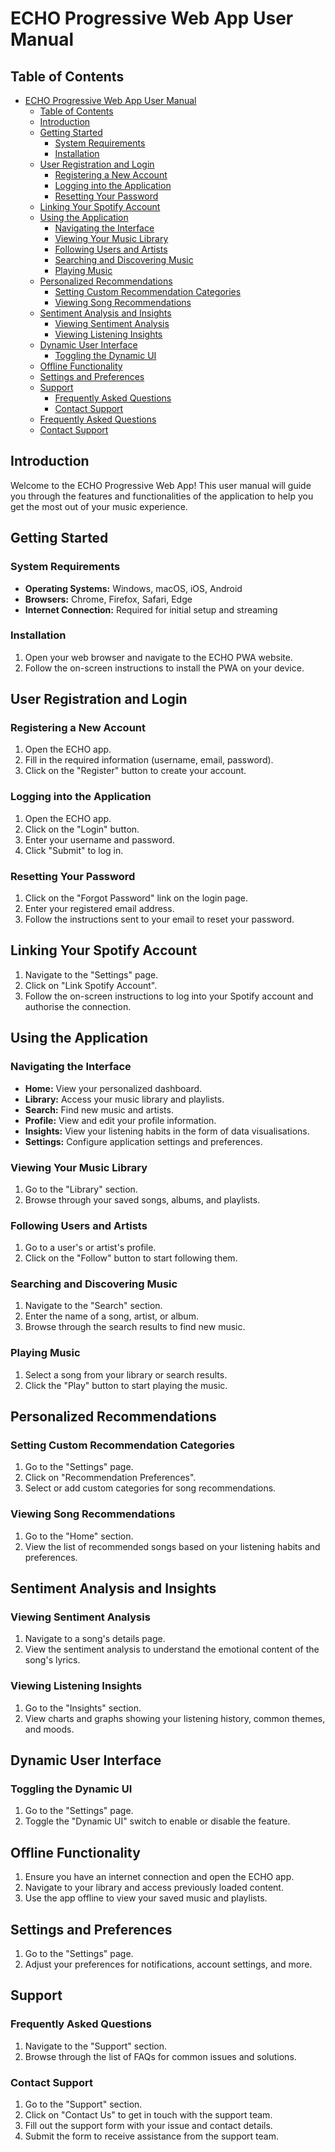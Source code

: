# ECHO Progressive Web App User Manual

## Table of Contents
- [ECHO Progressive Web App User Manual](#echo-progressive-web-app-user-manual)
  - [Table of Contents](#table-of-contents)
  - [Introduction](#introduction)
  - [Getting Started](#getting-started)
    - [System Requirements](#system-requirements)
    - [Installation](#installation)
  - [User Registration and Login](#user-registration-and-login)
    - [Registering a New Account](#registering-a-new-account)
    - [Logging into the Application](#logging-into-the-application)
    - [Resetting Your Password](#resetting-your-password)
  - [Linking Your Spotify Account](#linking-your-spotify-account)
  - [Using the Application](#using-the-application)
    - [Navigating the Interface](#navigating-the-interface)
    - [Viewing Your Music Library](#viewing-your-music-library)
    - [Following Users and Artists](#following-users-and-artists)
    - [Searching and Discovering Music](#searching-and-discovering-music)
    - [Playing Music](#playing-music)
  - [Personalized Recommendations](#personalized-recommendations)
    - [Setting Custom Recommendation Categories](#setting-custom-recommendation-categories)
    - [Viewing Song Recommendations](#viewing-song-recommendations)
  - [Sentiment Analysis and Insights](#sentiment-analysis-and-insights)
    - [Viewing Sentiment Analysis](#viewing-sentiment-analysis)
    - [Viewing Listening Insights](#viewing-listening-insights)
  - [Dynamic User Interface](#dynamic-user-interface)
    - [Toggling the Dynamic UI](#toggling-the-dynamic-ui)
  - [Offline Functionality](#offline-functionality)
  - [Settings and Preferences](#settings-and-preferences)
  - [Support](#support)
    - [Frequently Asked Questions](#frequently-asked-questions)
    - [Contact Support](#contact-support)
   - [Frequently Asked Questions](#frequently-asked-questions)
   - [Contact Support](#contact-support)

## Introduction
Welcome to the ECHO Progressive Web App! This user manual will guide you through the features and functionalities of the application to help you get the most out of your music experience.

## Getting Started

### System Requirements
- **Operating Systems:** Windows, macOS, iOS, Android
- **Browsers:** Chrome, Firefox, Safari, Edge
- **Internet Connection:** Required for initial setup and streaming

### Installation
1. Open your web browser and navigate to the ECHO PWA website.
2. Follow the on-screen instructions to install the PWA on your device.

## User Registration and Login

### Registering a New Account
1. Open the ECHO app.
3. Fill in the required information (username, email, password).
4. Click on the "Register" button to create your account.

### Logging into the Application
1. Open the ECHO app.
2. Click on the "Login" button.
3. Enter your username and password.
4. Click "Submit" to log in.

### Resetting Your Password
1. Click on the "Forgot Password" link on the login page.
2. Enter your registered email address.
3. Follow the instructions sent to your email to reset your password.

## Linking Your Spotify Account
1. Navigate to the "Settings" page.
2. Click on "Link Spotify Account".
3. Follow the on-screen instructions to log into your Spotify account and authorise the connection.

## Using the Application

### Navigating the Interface
- **Home:** View your personalized dashboard.
- **Library:** Access your music library and playlists.
- **Search:** Find new music and artists.
- **Profile:** View and edit your profile information.
- **Insights:** View your listening habits in the form of data visualisations.
- **Settings:** Configure application settings and preferences.

### Viewing Your Music Library
1. Go to the "Library" section.
2. Browse through your saved songs, albums, and playlists.

### Following Users and Artists
1. Go to a user's or artist's profile.
2. Click on the "Follow" button to start following them.

### Searching and Discovering Music
1. Navigate to the "Search" section.
2. Enter the name of a song, artist, or album.
3. Browse through the search results to find new music.

### Playing Music
1. Select a song from your library or search results.
2. Click the "Play" button to start playing the music.

## Personalized Recommendations

### Setting Custom Recommendation Categories
1. Go to the "Settings" page.
2. Click on "Recommendation Preferences".
3. Select or add custom categories for song recommendations.

### Viewing Song Recommendations
1. Go to the "Home" section.
2. View the list of recommended songs based on your listening habits and preferences.

## Sentiment Analysis and Insights

### Viewing Sentiment Analysis
1. Navigate to a song's details page.
2. View the sentiment analysis to understand the emotional content of the song's lyrics.

### Viewing Listening Insights
1. Go to the "Insights" section.
2. View charts and graphs showing your listening history, common themes, and moods.

## Dynamic User Interface

### Toggling the Dynamic UI
1. Go to the "Settings" page.
2. Toggle the "Dynamic UI" switch to enable or disable the feature.

## Offline Functionality
1. Ensure you have an internet connection and open the ECHO app.
2. Navigate to your library and access previously loaded content.
3. Use the app offline to view your saved music and playlists.

## Settings and Preferences
1. Go to the "Settings" page.
2. Adjust your preferences for notifications, account settings, and more.

## Support

### Frequently Asked Questions
1. Navigate to the "Support" section.
2. Browse through the list of FAQs for common issues and solutions.

### Contact Support
1. Go to the "Support" section.
2. Click on "Contact Us" to get in touch with the support team.
3. Fill out the support form with your issue and contact details.
4. Submit the form to receive assistance from the support team.
